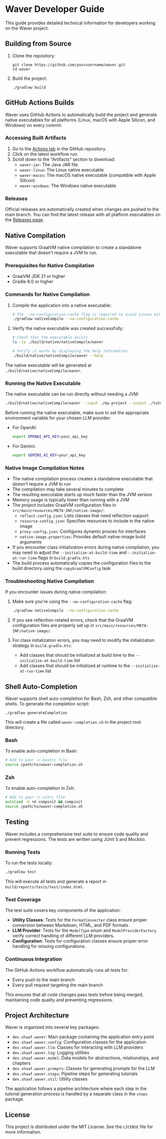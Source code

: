 # Waver Developer Guide

This guide provides detailed technical information for developers working on the Waver project.

## Building from Source

1. Clone the repository:
   ```
   git clone https://github.com/yourusername/waver.git
   cd waver
   ```

2. Build the project:
   ```
   ./gradlew build
   ```

## GitHub Actions Builds

Waver uses GitHub Actions to automatically build the project and generate native executables for all platforms (Linux, macOS with Apple Silicon, and Windows) on every commit.

### Accessing Built Artifacts

1. Go to the [Actions tab](https://github.com/yourusername/waver/actions) in the GitHub repository.
2. Click on the latest workflow run.
3. Scroll down to the "Artifacts" section to download:
   - `waver-jar`: The Java JAR file
   - `waver-linux`: The Linux native executable
   - `waver-macos`: The macOS native executable (compatible with Apple Silicon)
   - `waver-windows`: The Windows native executable

### Releases

Official releases are automatically created when changes are pushed to the main branch. You can find the latest release with all platform executables on the [Releases page](https://github.com/yourusername/waver/releases).

## Native Compilation

Waver supports GraalVM native compilation to create a standalone executable that doesn't require a JVM to run.

### Prerequisites for Native Compilation

- GraalVM JDK 21 or higher
- Gradle 8.0 or higher

### Commands for Native Compilation

1. Compile the application into a native executable:
   ```bash
   # The --no-configuration-cache flag is required to avoid issues with Gradle's configuration cache
   ./gradlew nativeCompile --no-configuration-cache
   ```

2. Verify the native executable was created successfully:
   ```bash
   # Check that the executable exists
   ls -la ./build/native/nativeCompile/waver
   
   # Verify it works by displaying the help information
   ./build/native/nativeCompile/waver --help
   ```

The native executable will be generated at `./build/native/nativeCompile/waver`.

### Running the Native Executable

The native executable can be run directly without needing a JVM:

```bash
./build/native/nativeCompile/waver --input ./my-project --output ./tutorials --project-name "My Project" --llm-provider OpenAI
```

Before running the native executable, make sure to set the appropriate environment variable for your chosen LLM provider:

- For OpenAI:
  ```bash
  export OPENAI_API_KEY=your_api_key
  ```

- For Gemini:
  ```bash
  export GEMINI_AI_KEY=your_api_key
  ```

### Native Image Compilation Notes

- The native compilation process creates a standalone executable that doesn't require a JVM to run
- The compilation may take several minutes to complete
- The resulting executable starts up much faster than the JVM version
- Memory usage is typically lower than running with a JVM
- The project includes GraalVM configuration files in `src/main/resources/META-INF/native-image/`:
  - `reflect-config.json`: Lists classes that need reflection support
  - `resource-config.json`: Specifies resources to include in the native image
  - `proxy-config.json`: Configures dynamic proxies for interfaces
  - `native-image.properties`: Provides default native-image build arguments
- If you encounter class initialization errors during native compilation, you may need to adjust the `--initialize-at-build-time` and `--initialize-at-run-time` flags in `build.gradle.kts`
- The build process automatically copies the configuration files to the build directory using the `copyGraalVMConfig` task

### Troubleshooting Native Compilation

If you encounter issues during native compilation:

1. Make sure you're using the `--no-configuration-cache` flag:
   ```bash
   ./gradlew nativeCompile --no-configuration-cache
   ```

2. If you see reflection-related errors, check that the GraalVM configuration files are properly set up in `src/main/resources/META-INF/native-image/`.

3. For class initialization errors, you may need to modify the initialization strategy in `build.gradle.kts`:
   - Add classes that should be initialized at build time to the `--initialize-at-build-time` list
   - Add classes that should be initialized at runtime to the `--initialize-at-run-time` list

## Shell Auto-Completion

Waver supports shell auto-completion for Bash, Zsh, and other compatible shells. To generate the completion script:

```
./gradlew generateCompletion
```

This will create a file called `waver-completion.sh` in the project root directory.

### Bash

To enable auto-completion in Bash:

```bash
# Add to your ~/.bashrc file
source /path/to/waver-completion.sh
```

### Zsh

To enable auto-completion in Zsh:

```zsh
# Add to your ~/.zshrc file
autoload -U +X compinit && compinit
source /path/to/waver-completion.sh
```

## Testing

Waver includes a comprehensive test suite to ensure code quality and prevent regressions. The tests are written using JUnit 5 and Mockito.

### Running Tests

To run the tests locally:

```bash
./gradlew test
```

This will execute all tests and generate a report in `build/reports/tests/test/index.html`.

### Test Coverage

The test suite covers key components of the application:

- **Utility Classes**: Tests for the `FormatConverter` class ensure proper conversion between Markdown, HTML, and PDF formats.
- **LLM Provider**: Tests for the `ModelType` enum and `ModelProviderFactory` verify correct handling of different LLM providers.
- **Configuration**: Tests for configuration classes ensure proper error handling for missing configurations.

### Continuous Integration

The GitHub Actions workflow automatically runs all tests for:
- Every push to the main branch
- Every pull request targeting the main branch

This ensures that all code changes pass tests before being merged, maintaining code quality and preventing regressions.

## Project Architecture

Waver is organized into several key packages:

- `dev.shaaf.waver`: Main package containing the application entry point
- `dev.shaaf.waver.config`: Configuration classes for the application
- `dev.shaaf.waver.llm`: Classes for interacting with LLM providers
- `dev.shaaf.waver.log`: Logging utilities
- `dev.shaaf.waver.model`: Data models for abstractions, relationships, and chapters
- `dev.shaaf.waver.prompts`: Classes for generating prompts for the LLM
- `dev.shaaf.waver.steps`: Pipeline steps for generating tutorials
- `dev.shaaf.waver.util`: Utility classes

The application follows a pipeline architecture where each step in the tutorial generation process is handled by a separate class in the `steps` package.

## License

This project is distributed under the MIT License. See the `LICENSE` file for more information.